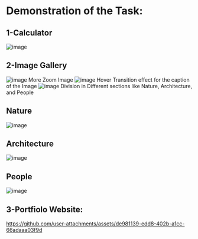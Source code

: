 # Demonstration of the Task:
## 1-Calculator

![image](https://github.com/user-attachments/assets/e546e77e-c1d5-43a1-b491-6fcde66b722a)

## 2-Image Gallery
![image](https://github.com/user-attachments/assets/4a628ca6-1e61-4bbe-9e94-6443e2f6fffd)
More Zoom Image
![image](https://github.com/user-attachments/assets/e5972b8e-9052-44a4-8c5a-c4944a5e0980)
Hover Transition effect for the caption of the Image
![image](https://github.com/user-attachments/assets/74664c6f-ca38-4c5e-be2d-4bac3c84f9df)
Division in Different sections like Nature, Architecture, and People
## Nature
![image](https://github.com/user-attachments/assets/c4626723-2ff1-47d0-a234-31e72ffebbdf)
## Architecture
![image](https://github.com/user-attachments/assets/9fddb6ea-8fc0-404a-aaf9-ab12950996cb)
## People
![image](https://github.com/user-attachments/assets/3ef71a6a-eb58-4a08-8426-49215f2ea5bc)

## 3-Portfiolo Website:



https://github.com/user-attachments/assets/de981139-edd8-402b-a1cc-66adaaa03f9d








